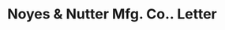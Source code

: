 ---
doi: 10.7916/D8CG125Q
date_other: '1919'
date_other_textual: '1919'
form: correspondence
genre:
- Letters (correspondence)
name:
- Noyes & Nutter Mfg. Co.
object_in_context_url: https://biggert.cul.columbia.edu/items/view/ave_biggert_00576
subject_hierarchical_geographic:
- Bangor, Maine, United States
subject_name:
- Noyes & Nutter Mfg. Co.
title: Noyes & Nutter Mfg. Co.. Letter
sort_title: Noyes & Nutter Mfg. Co.. Letter
call_number: ave_biggert_00576
coordinates:
- 44.8,-68.8
pid: ave_biggert_00576
identifiers: ave_biggert_00576
permalink: /biggert/ave_biggert_00576/
layout: iiif-image-page
---